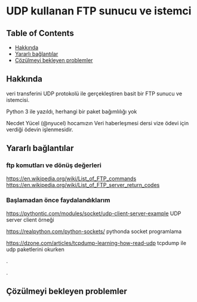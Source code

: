 # UDP kullanan FTP sunucu ve istemci

## Table of Contents

- [Hakkında](#about)
- [Yararlı bağlantılar](#getting_started)
- [Çözülmeyi bekleyen problemler](#problemler)

## Hakkında <a name = "about"></a>

veri transferini UDP protokolü ile gerçekleştiren basit bir FTP sunucu ve istemcisi.

Python 3 ile yazıldı, herhangi bir paket bağımlılığı yok

Necdet Yücel (@nyucel) hocamızın Veri haberleşmesi dersi vize ödevi için verdiği ödevin işlenmesidir.

## Yararlı bağlantılar <a name = "getting_started"></a>

### ftp komutları ve dönüş değerleri
https://en.wikipedia.org/wiki/List_of_FTP_commands 
https://en.wikipedia.org/wiki/List_of_FTP_server_return_codes

### Başlamadan önce faydalandıklarım 

https://pythontic.com/modules/socket/udp-client-server-example  UDP server client örneği

https://realpython.com/python-sockets/ pythonda socket programlama 

https://dzone.com/articles/tcpdump-learning-how-read-udp tcpdump ile udp paketlerini okurken

.

.



## Çözülmeyi bekleyen problemler <a name = "problemler"></a>

